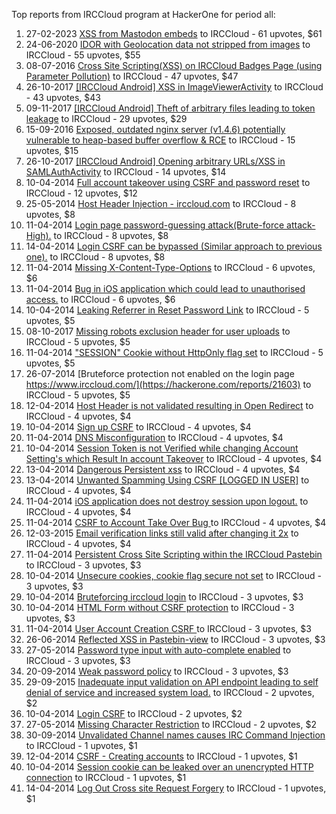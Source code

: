 Top reports from IRCCloud program at HackerOne for period all:

1. 27-02-2023 [XSS from Mastodon embeds](https://hackerone.com/reports/1887917) to IRCCloud - 61 upvotes, $61
2. 24-06-2020 [IDOR with Geolocation data not stripped from images](https://hackerone.com/reports/906907) to IRCCloud - 55 upvotes, $55
3. 08-07-2016 [Cross Site Scripting(XSS) on IRCCloud Badges Page (using Parameter Pollution)](https://hackerone.com/reports/150083) to IRCCloud - 47 upvotes, $47
4. 26-10-2017 [[IRCCloud Android] XSS in ImageViewerActivity](https://hackerone.com/reports/283063) to IRCCloud - 43 upvotes, $43
5. 09-11-2017 [[IRCCloud Android] Theft of arbitrary files leading to token leakage](https://hackerone.com/reports/288955) to IRCCloud - 29 upvotes, $29
6. 15-09-2016 [Exposed, outdated nginx server (v1.4.6) potentially vulnerable to heap-based buffer overflow & RCE](https://hackerone.com/reports/168485) to IRCCloud - 15 upvotes, $15
7. 26-10-2017 [[IRCCloud Android] Opening arbitrary URLs/XSS in SAMLAuthActivity](https://hackerone.com/reports/283058) to IRCCloud - 14 upvotes, $14
8. 10-04-2014 [Full account takeover using CSRF and password reset](https://hackerone.com/reports/6910) to IRCCloud - 12 upvotes, $12
9. 25-05-2014 [Host Header Injection - irccloud.com](https://hackerone.com/reports/13286) to IRCCloud - 8 upvotes, $8
10. 11-04-2014 [Login page password-guessing attack(Brute-force attack-High).](https://hackerone.com/reports/7226) to IRCCloud - 8 upvotes, $8
11. 14-04-2014 [Login CSRF can be bypassed (Similar approach to previous one).](https://hackerone.com/reports/7531) to IRCCloud - 8 upvotes, $8
12. 11-04-2014 [Missing X-Content-Type-Options](https://hackerone.com/reports/6935) to IRCCloud - 6 upvotes, $6
13. 11-04-2014 [Bug in iOS application which could lead to unauthorised access.](https://hackerone.com/reports/7036) to IRCCloud - 6 upvotes, $6
14. 10-04-2014 [Leaking Referrer in Reset Password Link](https://hackerone.com/reports/6884) to IRCCloud - 5 upvotes, $5
15. 08-10-2017 [Missing robots exclusion header for user uploads](https://hackerone.com/reports/275443) to IRCCloud - 5 upvotes, $5
16. 11-04-2014 ["SESSION"  Cookie without HttpOnly flag set](https://hackerone.com/reports/7033) to IRCCloud - 5 upvotes, $5
17. 26-07-2014 [Bruteforce protection not enabled on the login page https://www.irccloud.com/](https://hackerone.com/reports/21603) to IRCCloud - 5 upvotes, $5
18. 12-04-2014 [Host Header is not validated resulting in Open Redirect](https://hackerone.com/reports/7357) to IRCCloud - 4 upvotes, $4
19. 10-04-2014 [Sign up CSRF](https://hackerone.com/reports/6872) to IRCCloud - 4 upvotes, $4
20. 11-04-2014 [DNS Misconfiguration](https://hackerone.com/reports/7085) to IRCCloud - 4 upvotes, $4
21. 10-04-2014 [Session Token is not Verified while changing Account Setting's which Result In account Takeover](https://hackerone.com/reports/6907) to IRCCloud - 4 upvotes, $4
22. 13-04-2014 [Dangerous Persistent xss](https://hackerone.com/reports/7441) to IRCCloud - 4 upvotes, $4
23. 13-04-2014 [Unwanted Spamming Using CSRF [LOGGED IN USER]](https://hackerone.com/reports/7436) to IRCCloud - 4 upvotes, $4
24. 11-04-2014 [iOS application does not destroy session upon logout.](https://hackerone.com/reports/7041) to IRCCloud - 4 upvotes, $4
25. 11-04-2014 [CSRF to Account Take Over Bug ](https://hackerone.com/reports/7116) to IRCCloud - 4 upvotes, $4
26. 12-03-2015 [Email verification links still valid after changing it 2x](https://hackerone.com/reports/51166) to IRCCloud - 4 upvotes, $4
27. 11-04-2014 [Persistent Cross Site Scripting within the IRCCloud Pastebin ](https://hackerone.com/reports/7121) to IRCCloud - 3 upvotes, $3
28. 10-04-2014 [Unsecure cookies, cookie flag secure not set](https://hackerone.com/reports/6877) to IRCCloud - 3 upvotes, $3
29. 10-04-2014 [Bruteforcing irccloud login](https://hackerone.com/reports/6883) to IRCCloud - 3 upvotes, $3
30. 10-04-2014 [HTML Form without CSRF protection](https://hackerone.com/reports/6888) to IRCCloud - 3 upvotes, $3
31. 11-04-2014 [ User Account Creation CSRF ](https://hackerone.com/reports/7051) to IRCCloud - 3 upvotes, $3
32. 26-06-2014 [Reflected XSS in Pastebin-view](https://hackerone.com/reports/17540) to IRCCloud - 3 upvotes, $3
33. 27-05-2014 [Password type input with auto-complete enabled](https://hackerone.com/reports/13628) to IRCCloud - 3 upvotes, $3
34. 20-09-2014 [Weak password policy](https://hackerone.com/reports/28703) to IRCCloud - 3 upvotes, $3
35. 29-09-2015 [Inadequate input validation on API endpoint leading to self denial of service and increased system load.](https://hackerone.com/reports/90912) to IRCCloud - 2 upvotes, $2
36. 10-04-2014 [Login CSRF](https://hackerone.com/reports/6871) to IRCCloud - 2 upvotes, $2
37. 27-05-2014 [Missing Character Restriction](https://hackerone.com/reports/13634) to IRCCloud - 2 upvotes, $2
38. 30-09-2014 [Unvalidated Channel names causes IRC Command Injection](https://hackerone.com/reports/29480) to IRCCloud - 1 upvotes, $1
39. 12-04-2014 [CSRF - Creating accounts](https://hackerone.com/reports/7332) to IRCCloud - 1 upvotes, $1
40. 10-04-2014 [Session cookie can be leaked over an unencrypted HTTP connection](https://hackerone.com/reports/6927) to IRCCloud - 1 upvotes, $1
41. 14-04-2014 [Log Out Cross site Request Forgery](https://hackerone.com/reports/7516) to IRCCloud - 1 upvotes, $1
